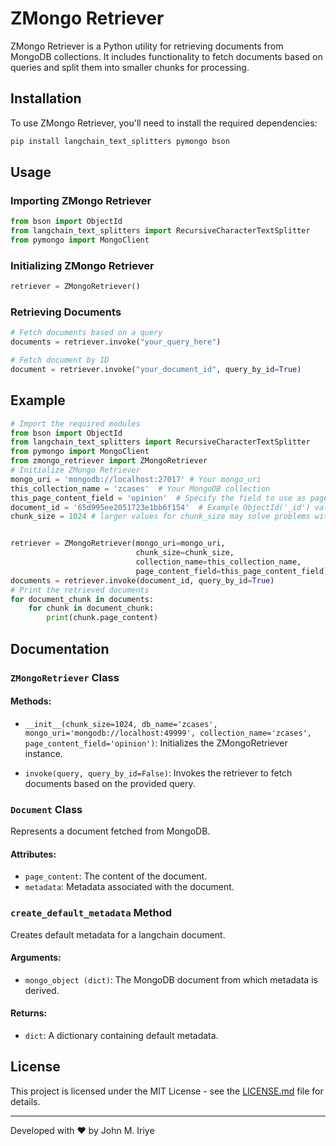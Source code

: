 # ZMongo Retriever

ZMongo Retriever is a Python utility for retrieving documents from MongoDB collections. It includes functionality to fetch documents based on queries and split them into smaller chunks for processing.

## Installation

To use ZMongo Retriever, you'll need to install the required dependencies:

```bash
pip install langchain_text_splitters pymongo bson
```

## Usage

### Importing ZMongo Retriever

```python
from bson import ObjectId
from langchain_text_splitters import RecursiveCharacterTextSplitter
from pymongo import MongoClient
```

### Initializing ZMongo Retriever

```python
retriever = ZMongoRetriever()
```

### Retrieving Documents

```python
# Fetch documents based on a query
documents = retriever.invoke("your_query_here")

# Fetch document by ID
document = retriever.invoke("your_document_id", query_by_id=True)
```

## Example

```python
# Import the required modules
from bson import ObjectId
from langchain_text_splitters import RecursiveCharacterTextSplitter
from pymongo import MongoClient
from zmongo_retriever import ZMongoRetriever
# Initialize ZMongo Retriever
mongo_uri = 'mongodb://localhost:27017' # Your mongo_uri
this_collection_name = 'zcases'  # Your MongoDB collection
this_page_content_field = 'opinion'  # Specify the field to use as page_content
document_id = '65d995ee2051723e1bb6f154'  # Example ObjectId('_id') value
chunk_size = 1024 # larger values for chunk_size may solve problems with exceeding your token limit


retriever = ZMongoRetriever(mongo_uri=mongo_uri,
                            chunk_size=chunk_size,
                            collection_name=this_collection_name,
                            page_content_field=this_page_content_field)
documents = retriever.invoke(document_id, query_by_id=True)
# Print the retrieved documents
for document_chunk in documents:
    for chunk in document_chunk:
        print(chunk.page_content)
```

## Documentation

### `ZMongoRetriever` Class

#### Methods:

- `__init__(chunk_size=1024, db_name='zcases', mongo_uri='mongodb://localhost:49999', collection_name='zcases', page_content_field='opinion')`: Initializes the ZMongoRetriever instance.

- `invoke(query, query_by_id=False)`: Invokes the retriever to fetch documents based on the provided query.

### `Document` Class

Represents a document fetched from MongoDB.

#### Attributes:

- `page_content`: The content of the document.
- `metadata`: Metadata associated with the document.

### `create_default_metadata` Method

Creates default metadata for a langchain document.

#### Arguments:

- `mongo_object (dict)`: The MongoDB document from which metadata is derived.

#### Returns:

- `dict`: A dictionary containing default metadata.

## License

This project is licensed under the MIT License - see the [LICENSE.md](LICENSE.md) file for details.

---

Developed with ❤️ by John M. Iriye